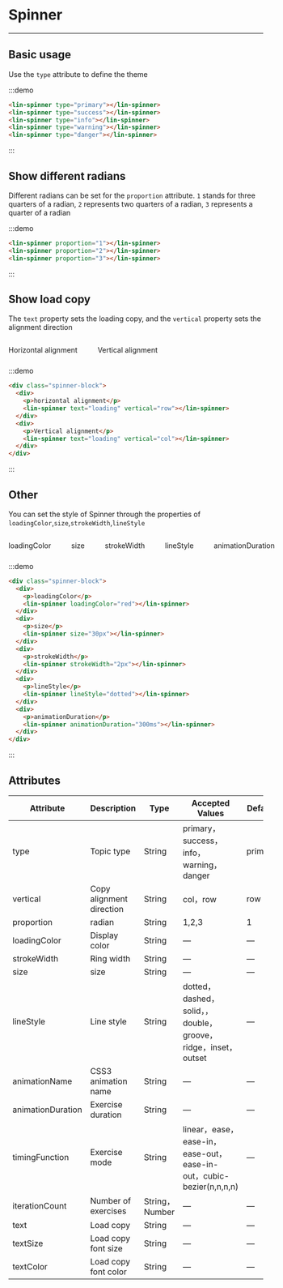 <style lang="scss" scoped>
.spinner-group{
    >div{
        margin-right: 40px;
    }
}
.spinner-block{
    display:flex;
    flex-direction:row;
    >div{
        margin-right: 40px;
        display:flex;
        flex-direction: column;
        align-items: center;
        >p{
            margin-bottom:10px;
        }
    }
}
</style>

# Spinner

---

## Basic usage

Use the `type` attribute to define the theme

<div class='demo-block'>
<div class="spinner-group">
    <lin-spinner type="primary"></lin-spinner>
    <lin-spinner type="success"></lin-spinner>
    <lin-spinner type="info"></lin-spinner>
    <lin-spinner type="warning"></lin-spinner>
    <lin-spinner type="danger"></lin-spinner>
</div>
</div>

:::demo

```html
<lin-spinner type="primary"></lin-spinner>
<lin-spinner type="success"></lin-spinner>
<lin-spinner type="info"></lin-spinner>
<lin-spinner type="warning"></lin-spinner>
<lin-spinner type="danger"></lin-spinner>
```

:::

## Show different radians

Different radians can be set for the `proportion` attribute. `1` stands for three quarters of a radian, `2` represents two quarters of a radian, `3` represents a quarter of a radian

<div class='demo-block'>
<div class="spinner-group">
      <lin-spinner proportion='1'></lin-spinner>
      <lin-spinner proportion='2'></lin-spinner>
      <lin-spinner proportion='3'></lin-spinner>
    </div>
</div>

:::demo

```html
<lin-spinner proportion="1"></lin-spinner>
<lin-spinner proportion="2"></lin-spinner>
<lin-spinner proportion="3"></lin-spinner>
```

:::

## Show load copy

The `text` property sets the loading copy, and the `vertical` property sets the alignment direction

<div class='demo-block'>
<div class='spinner-block'>
    <div>
      <p>Horizontal alignment</p>
      <lin-spinner text='loading' vertical='row'></lin-spinner>
    </div>
    <div>
      <p>Vertical alignment</p>
      <lin-spinner text='loading' vertical='col'></lin-spinner>
    </div>
</div>
</div>

:::demo

```html
<div class="spinner-block">
  <div>
    <p>horizontal alignment</p>
    <lin-spinner text="loading" vertical="row"></lin-spinner>
  </div>
  <div>
    <p>Vertical alignment</p>
    <lin-spinner text="loading" vertical="col"></lin-spinner>
  </div>
</div>
```

:::

## Other

You can set the style of Spinner through the properties of `loadingColor`,`size`,`strokeWidth`,`lineStyle`

<div class='demo-block'>
<div class='spinner-block'>
<div>
<p>loadingColor</p>
<lin-spinner loadingColor='red'></lin-spinner>
</div>
<div>
<p>size</p>
<lin-spinner size='30px'></lin-spinner>
</div>
<div>
<p>strokeWidth</p>
<lin-spinner strokeWidth='2px'></lin-spinner>
</div>
<div>
<p>lineStyle</p>
<lin-spinner lineStyle='dotted'></lin-spinner>
</div>
<div>
<p>animationDuration</p>
<lin-spinner animationDuration='300ms'></lin-spinner>
</div>
</div>
</div>

:::demo

```html
<div class="spinner-block">
  <div>
    <p>loadingColor</p>
    <lin-spinner loadingColor="red"></lin-spinner>
  </div>
  <div>
    <p>size</p>
    <lin-spinner size="30px"></lin-spinner>
  </div>
  <div>
    <p>strokeWidth</p>
    <lin-spinner strokeWidth="2px"></lin-spinner>
  </div>
  <div>
    <p>lineStyle</p>
    <lin-spinner lineStyle="dotted"></lin-spinner>
  </div>
  <div>
    <p>animationDuration</p>
    <lin-spinner animationDuration="300ms"></lin-spinner>
  </div>
</div>
```

:::

## Attributes

| Attribute         | Description              | Type           | Accepted Values                                                     | Default |
| ----------------- | ------------------------ | -------------- | ------------------------------------------------------------------- | ------- |
| type              | Topic type               | String         | primary，success，info，warning， danger                            | primary |
| vertical          | Copy alignment direction | String         | col，row                                                            | row     |
| proportion        | radian                   | String         | 1,2,3                                                               | 1       |
| loadingColor      | Display color            | String         | —                                                                   | —       |
| strokeWidth       | Ring width               | String         | —                                                                   | —       |
| size              | size                     | String         | —                                                                   | —       |
| lineStyle         | Line style               | String         | dotted，dashed，solid，，double，groove，ridge，inset，outset       | —       |
| animationName     | CSS3 animation name      | String         | —                                                                   | —       |
| animationDuration | Exercise duration        | String         | —                                                                   | —       |
| timingFunction    | Exercise mode            | String         | linear，ease，ease-in，ease-out，ease-in-out，cubic-bezier(n,n,n,n) | —       |
| iterationCount    | Number of exercises      | String，Number | —                                                                   | —       |
| text              | Load copy                | String         | —                                                                   | —       |
| textSize          | Load copy font size      | String         | —                                                                   | —       |
| textColor         | Load copy font color     | String         | —                                                                   | —       |
